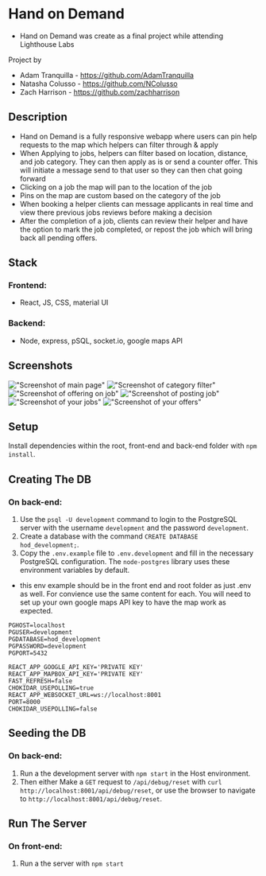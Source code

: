 # Hand on Demand

- Hand on Demand was create as a final project while attending Lighthouse Labs

Project by

- Adam Tranquilla - https://github.com/AdamTranquilla
- Natasha Colusso - https://github.com/NColusso
- Zach Harrison - https://github.com/zachharrison

## Description

- Hand on Demand is a fully responsive webapp where users can pin help requests to the map which helpers can filter through & apply
- When Applying to jobs, helpers can filter based on location, distance, and job category. They can then apply as is or send a counter offer. This will initiate a message send to that user so they can then chat going forward
- Clicking on a job the map will pan to the location of the job
- Pins on the map are custom based on the category of the job
- When booking a helper clients can message applicants in real time and view there previous jobs reviews before making a decision
- After the completion of a job, clients can review their helper and have the option to mark the job completed, or repost the job which will bring back all pending offers.

## Stack

### Frontend:

- React, JS, CSS, material UI

### Backend:

- Node, express, pSQL, socket.io, google maps API

## Screenshots

!["Screenshot of main page"](https://github.com/NColusso/Hand-on-Demand/blob/master/Screenshots/HoD-Main.png?raw=true)
!["Screenshot of category filter"](https://github.com/NColusso/Hand-on-Demand/blob/master/Screenshots/HoD-Category-Filter.png?raw=true)
!["Screenshot of offering on job"](https://github.com/NColusso/Hand-on-Demand/blob/master/Screenshots/HoD-Offer.png?raw=true)
!["Screenshot of posting job"](https://github.com/NColusso/Hand-on-Demand/blob/master/Screenshots/HoD-Post.png?raw=true)
!["Screenshot of your jobs"](https://github.com/NColusso/Hand-on-Demand/blob/master/Screenshots/HoD-Your-Jobs.png?raw=true)
!["Screenshot of your offers"](https://github.com/NColusso/Hand-on-Demand/blob/master/Screenshots/HoD-Your-Offers.png?raw=true)

## Setup

Install dependencies within the root, front-end and back-end folder with `npm install`.

## Creating The DB

### On back-end:

1. Use the `psql -U development` command to login to the PostgreSQL server with the username `development` and the password `development`.
2. Create a database with the command `CREATE DATABASE hod_development;`.
3. Copy the `.env.example` file to `.env.development` and fill in the necessary PostgreSQL configuration. The `node-postgres` library uses these environment variables by default.

- this env example should be in the front end and root folder as just .env as well. For convience use the same content for each. You will need to set up your own google maps API key to have the map work as expected.

```
PGHOST=localhost
PGUSER=development
PGDATABASE=hod_development
PGPASSWORD=development
PGPORT=5432

REACT_APP_GOOGLE_API_KEY='PRIVATE KEY'
REACT_APP_MAPBOX_API_KEY='PRIVATE KEY'
FAST_REFRESH=false
CHOKIDAR_USEPOLLING=true
REACT_APP_WEBSOCKET_URL=ws://localhost:8001
PORT=8000
CHOKIDAR_USEPOLLING=false
```

## Seeding the DB

### On back-end:

1. Run a the development server with `npm start` in the Host environment.
2. Then either Make a `GET` request to `/api/debug/reset` with `curl http://localhost:8001/api/debug/reset`, or use the browser to navigate to `http://localhost:8001/api/debug/reset`.

## Run The Server

### On front-end:

1. Run a the server with `npm start`
